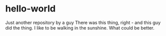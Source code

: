# hello-world
Just another repository by a guy
There was this thing, right - and this guy did the thing. 
I like to be walking in the sunshine. What could be better. 
